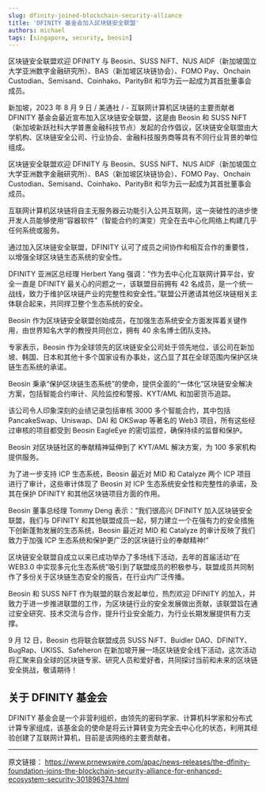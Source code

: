 ```yaml
---
slug: dfinity-joined-blockchain-security-alliance
title: 'DFINITY 基金会加入区块链安全联盟'
authors: michael
tags: [singapore, security, beosin]
---
```


区块链安全联盟欢迎 DFINITY 与 Beosin、SUSS NiFT、NUS AIDF（新加坡国立大学亚洲数字金融研究所）、BAS（新加坡区块链协会）、FOMO Pay、Onchain Custodian、Semisand、Coinhako、ParityBit 和华为云一起成为其首批董事会成员。

<!--truncate-->

新加坡，2023 年 8 月 9 日 / 美通社 / - 互联网计算机区块链的主要贡献者 DFINITY 基金会最近宣布加入区块链安全联盟，这是由 Beosin 和 SUSS NiFT（新加坡新跃社科大学普惠金融科技节点）发起的合作倡议，区块链安全联盟由大学机构、区块链安全公司、行业协会、金融科技服务商等具有不同行业背景的单位组成。

区块链安全联盟欢迎 DFINITY 与 Beosin、SUSS NiFT、NUS AIDF（新加坡国立大学亚洲数字金融研究所）、BAS（新加坡区块链协会）、FOMO Pay、Onchain Custodian、Semisand、Coinhako、ParityBit 和华为云一起成为其首批董事会成员。

互联网计算机区块链将自主无服务器云功能引入公共互联网，这一突破性的进步使开发人员能够使用“容器软件”（智能合约的演变）完全在去中心化网络上构建几乎任何系统或服务。

通过加入区块链安全联盟，DFINITY 认可了成员之间协作和相互合作的重要性，以增强全球区块链生态系统的安全性。

DFINITY 亚洲区总经理 Herbert Yang 强调：“作为去中心化互联网计算平台，安全一直是 DFINITY 最关心的问题之一，该联盟目前拥有 42 名成员，是一个统一战线，致力于维护区块链产业的完整性和安全性。”联盟公开邀请其他区块链相关主体联合起来，共同捍卫整个生态系统的安全。

Beosin 作为区块链安全联盟创始成员，在加强生态系统安全方面发挥着关键作用，由世界知名大学的教授共同创立，拥有 40 余名博士团队支持。

专家表示，Beosin 作为全球领先的区块链安全公司处于领先地位，该公司在新加坡、韩国、日本和其他十多个国家设有办事处，这凸显了其在全球范围内保护区块链生态系统的承诺。

Beosin 秉承“保护区块链生态系统”的使命，提供全面的“一体化”区块链安全解决方案，包括智能合约审计、风险监控和警报、KYT/AML 和加密货币追踪。

该公司令人印象深刻的业绩记录包括审核 3000 多个智能合约，其中包括 PancakeSwap、Uniswap、DAI 和 OKSwap 等著名的 Web3 项目，所有这些经过审核的项目都受到 Beosin EagleEye 的密切监控，确保持续的监督和保护。

Beosin 对区块链社区的奉献精神延伸到了 KYT/AML 解决方案，为 100 多家机构提供服务。

为了进一步支持 ICP 生态系统，Beosin 最近对 MID 和 Catalyze 两个 ICP 项目进行了审计，这些审计体现了 Beosin 对 ICP 生态系统安全性和完整性的承诺，及其在保护 DFINITY 和其他区块链项目方面的作用。

Beosin 董事总经理 Tommy Deng 表示：“我们很高兴 DFINITY 加入区块链安全联盟，我们与 DFINITY 和其他联盟成员一起，努力建立一个在强有力的安全措施下创新蓬勃发展的生态系统，Beosin 最近对 MID 和 Catalyze 的审计反映了我们致力于加强 ICP 生态系统和保护更广泛的区块链行业的奉献精神!”

区块链安全联盟自成立以来已成功举办了多场线下活动，去年的首届活动“在 WEB3.0 中实现多元化生态系统”吸引到了联盟成员的积极参与，联盟成员共同制作了多份关于区块链生态安全的报告，在行业内广泛传播。

Beosin 和 SUSS NiFT 作为联盟的联合发起单位，热烈欢迎 DFINITY 的加入，并致力于进一步推进联盟的工作，为区块链行业的安全发展做出贡献，该联盟旨在通过安全研究、技术交流与合作，提升行业安全能力，为行业长期发展提供有力支撑。

9 月 12 日，Beosin 也将联合联盟成员 SUSS NiFT、Buidler DAO、DFINITY、BugRap、UKISS、Safeheron 在新加坡开展一场区块链安全线下活动，这次活动将汇聚来自全球的区块链专家、研究人员和爱好者，共同探讨当前和未来的区块链安全挑战，敬请期待！

## 关于 DFINITY 基金会

DFINITY 基金会是一个非营利组织，由领先的密码学家、计算机科学家和分布式计算专家组成，该基金会的使命是将云计算转变为完全去中心化的状态，利用其经验创建了互联网计算机，目前是该网络的主要贡献者。

---

原文链接： https://www.prnewswire.com/apac/news-releases/the-dfinity-foundation-joins-the-blockchain-security-alliance-for-enhanced-ecosystem-security-301896374.html

